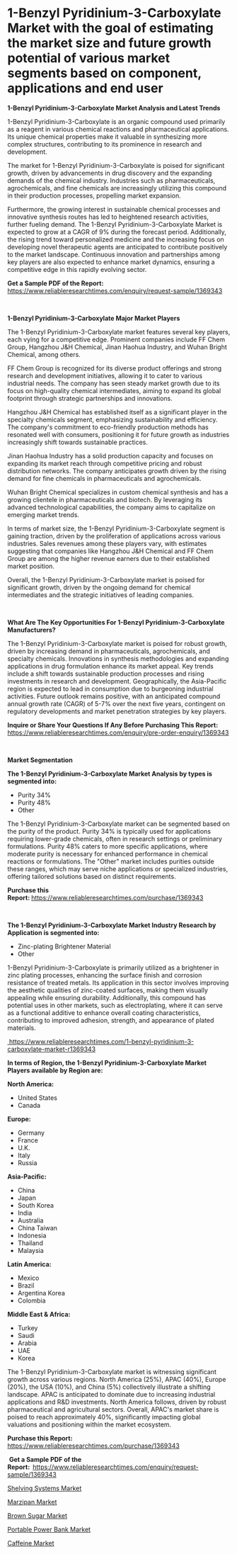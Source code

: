 <p><h1>1-Benzyl Pyridinium-3-Carboxylate Market with the goal of estimating the market size and future growth potential of various market segments based on component, applications and end user</h1></p><p><strong>1-Benzyl Pyridinium-3-Carboxylate Market Analysis and Latest Trends</strong></p>
<p><p>1-Benzyl Pyridinium-3-Carboxylate is an organic compound used primarily as a reagent in various chemical reactions and pharmaceutical applications. Its unique chemical properties make it valuable in synthesizing more complex structures, contributing to its prominence in research and development. </p><p>The market for 1-Benzyl Pyridinium-3-Carboxylate is poised for significant growth, driven by advancements in drug discovery and the expanding demands of the chemical industry. Industries such as pharmaceuticals, agrochemicals, and fine chemicals are increasingly utilizing this compound in their production processes, propelling market expansion. </p><p>Furthermore, the growing interest in sustainable chemical processes and innovative synthesis routes has led to heightened research activities, further fueling demand. The 1-Benzyl Pyridinium-3-Carboxylate Market is expected to grow at a CAGR of 9% during the forecast period. Additionally, the rising trend toward personalized medicine and the increasing focus on developing novel therapeutic agents are anticipated to contribute positively to the market landscape. Continuous innovation and partnerships among key players are also expected to enhance market dynamics, ensuring a competitive edge in this rapidly evolving sector.</p></p>
<p><strong>Get a Sample PDF of the Report:&nbsp;</strong> <a href="https://www.reliableresearchtimes.com/enquiry/request-sample/1369343?utm_campaign=1735&utm_medium=2&utm_source=Github&utm_content=ia&utm_term=29102024&utm_id=1-benzyl-pyridinium-3-carboxylate">https://www.reliableresearchtimes.com/enquiry/request-sample/1369343</a></p>
<p>&nbsp;</p>
<p><strong>1-Benzyl Pyridinium-3-Carboxylate Major Market Players</strong></p>
<p><p>The 1-Benzyl Pyridinium-3-Carboxylate market features several key players, each vying for a competitive edge. Prominent companies include FF Chem Group, Hangzhou J&H Chemical, Jinan Haohua Industry, and Wuhan Bright Chemical, among others.</p><p>FF Chem Group is recognized for its diverse product offerings and strong research and development initiatives, allowing it to cater to various industrial needs. The company has seen steady market growth due to its focus on high-quality chemical intermediates, aiming to expand its global footprint through strategic partnerships and innovations.</p><p>Hangzhou J&H Chemical has established itself as a significant player in the specialty chemicals segment, emphasizing sustainability and efficiency. The company's commitment to eco-friendly production methods has resonated well with consumers, positioning it for future growth as industries increasingly shift towards sustainable practices.</p><p>Jinan Haohua Industry has a solid production capacity and focuses on expanding its market reach through competitive pricing and robust distribution networks. The company anticipates growth driven by the rising demand for fine chemicals in pharmaceuticals and agrochemicals.</p><p>Wuhan Bright Chemical specializes in custom chemical synthesis and has a growing clientele in pharmaceuticals and biotech. By leveraging its advanced technological capabilities, the company aims to capitalize on emerging market trends.</p><p>In terms of market size, the 1-Benzyl Pyridinium-3-Carboxylate segment is gaining traction, driven by the proliferation of applications across various industries. Sales revenues among these players vary, with estimates suggesting that companies like Hangzhou J&H Chemical and FF Chem Group are among the higher revenue earners due to their established market position.</p><p>Overall, the 1-Benzyl Pyridinium-3-Carboxylate market is poised for significant growth, driven by the ongoing demand for chemical intermediates and the strategic initiatives of leading companies.</p></p>
<p>&nbsp;</p>
<p><strong>What Are The Key Opportunities For 1-Benzyl Pyridinium-3-Carboxylate Manufacturers?</strong></p>
<p><p>The 1-Benzyl Pyridinium-3-Carboxylate market is poised for robust growth, driven by increasing demand in pharmaceuticals, agrochemicals, and specialty chemicals. Innovations in synthesis methodologies and expanding applications in drug formulation enhance its market appeal. Key trends include a shift towards sustainable production processes and rising investments in research and development. Geographically, the Asia-Pacific region is expected to lead in consumption due to burgeoning industrial activities. Future outlook remains positive, with an anticipated compound annual growth rate (CAGR) of 5-7% over the next five years, contingent on regulatory developments and market penetration strategies by key players.</p></p>
<p><strong>Inquire or Share Your Questions If Any Before Purchasing This Report:</strong> <a href="https://www.reliableresearchtimes.com/enquiry/pre-order-enquiry/1369343?utm_campaign=1735&utm_medium=2&utm_source=Github&utm_content=ia&utm_term=29102024&utm_id=1-benzyl-pyridinium-3-carboxylate">https://www.reliableresearchtimes.com/enquiry/pre-order-enquiry/1369343</a></p>
<p>&nbsp;</p>
<p><strong>Market Segmentation</strong></p>
<p><strong>The 1-Benzyl Pyridinium-3-Carboxylate Market Analysis by types is segmented into:</strong></p>
<p><ul><li>Purity 34%</li><li>Purity 48%</li><li>Other</li></ul></p>
<p><p>The 1-Benzyl Pyridinium-3-Carboxylate market can be segmented based on the purity of the product. Purity 34% is typically used for applications requiring lower-grade chemicals, often in research settings or preliminary formulations. Purity 48% caters to more specific applications, where moderate purity is necessary for enhanced performance in chemical reactions or formulations. The "Other" market includes purities outside these ranges, which may serve niche applications or specialized industries, offering tailored solutions based on distinct requirements.</p></p>
<p><strong>Purchase this Report:&nbsp;</strong><a href="https://www.reliableresearchtimes.com/purchase/1369343?utm_campaign=1735&utm_medium=2&utm_source=Github&utm_content=ia&utm_term=29102024&utm_id=1-benzyl-pyridinium-3-carboxylate">https://www.reliableresearchtimes.com/purchase/1369343</a></p>
<p>&nbsp;</p>
<p><strong>The 1-Benzyl Pyridinium-3-Carboxylate Market Industry Research by Application is segmented into:</strong></p>
<p><ul><li>Zinc-plating Brightener Material</li><li>Other</li></ul></p>
<p><p>1-Benzyl Pyridinium-3-Carboxylate is primarily utilized as a brightener in zinc plating processes, enhancing the surface finish and corrosion resistance of treated metals. Its application in this sector involves improving the aesthetic qualities of zinc-coated surfaces, making them visually appealing while ensuring durability. Additionally, this compound has potential uses in other markets, such as electroplating, where it can serve as a functional additive to enhance overall coating characteristics, contributing to improved adhesion, strength, and appearance of plated materials.</p></p>
<p><a href="https://www.reliableresearchtimes.com/1-benzyl-pyridinium-3-carboxylate-market-r1369343?utm_campaign=1735&utm_medium=2&utm_source=Github&utm_content=ia&utm_term=29102024&utm_id=1-benzyl-pyridinium-3-carboxylate">&nbsp;https://www.reliableresearchtimes.com/1-benzyl-pyridinium-3-carboxylate-market-r1369343</a></p>
<p><strong>In terms of Region, the 1-Benzyl Pyridinium-3-Carboxylate Market Players available by Region are:</strong></p>
<p>
    <p> <strong> North America: </strong>
        <ul>
            <li>United States</li>
            <li>Canada</li>
        </ul>
        </p> 
    <p> <strong> Europe: </strong>
        <ul>
            <li>Germany</li>
            <li>France</li>
            <li>U.K.</li>
            <li>Italy</li>
            <li>Russia</li>
        </ul>
        </p> 
    <p> <strong> Asia-Pacific: </strong>
        <ul>
            <li>China</li>
            <li>Japan</li>
            <li>South Korea</li>
            <li>India</li>
            <li>Australia</li>
            <li>China Taiwan</li>
            <li>Indonesia</li>
            <li>Thailand</li>
            <li>Malaysia</li>
        </ul>
        </p> 
    <p> <strong> Latin America: </strong>
        <ul>
            <li>Mexico</li>
            <li>Brazil</li>
            <li>Argentina Korea</li>
            <li>Colombia</li>
        </ul>
        </p> 
    <p> <strong> Middle East & Africa: </strong>
        <ul>
            <li>Turkey</li>
            <li>Saudi</li>
            <li>Arabia</li>
            <li>UAE</li>
            <li>Korea</li>
        </ul>
    </p>
    </p>
<p><p>The 1-Benzyl Pyridinium-3-Carboxylate market is witnessing significant growth across various regions. North America (25%), APAC (40%), Europe (20%), the USA (10%), and China (5%) collectively illustrate a shifting landscape. APAC is anticipated to dominate due to increasing industrial applications and R&D investments. North America follows, driven by robust pharmaceutical and agricultural sectors. Overall, APAC's market share is poised to reach approximately 40%, significantly impacting global valuations and positioning within the market ecosystem.</p></p>
<p><strong>Purchase this Report: </strong><a href="https://www.reliableresearchtimes.com/purchase/1369343?utm_campaign=1735&utm_medium=2&utm_source=Github&utm_content=ia&utm_term=29102024&utm_id=1-benzyl-pyridinium-3-carboxylate">https://www.reliableresearchtimes.com/purchase/1369343</a></p>
<p>&nbsp;<strong>Get a Sample PDF of the Report:&nbsp;&nbsp;</strong><a href="https://www.reliableresearchtimes.com/enquiry/request-sample/1369343?utm_campaign=1735&utm_medium=2&utm_source=Github&utm_content=ia&utm_term=29102024&utm_id=1-benzyl-pyridinium-3-carboxylate">https://www.reliableresearchtimes.com/enquiry/request-sample/1369343</a></p>
<p><strong></strong></p>
<p><p><a href="https://github.com/KamrulHadi87/Market-Research-Report-List-1/blob/main/shelving-systems-market.md?utm_campaign=1735&utm_medium=2&utm_source=Github&utm_content=ia&utm_term=29102024&utm_id=1-benzyl-pyridinium-3-carboxylate">Shelving Systems Market</a></p><p><a href="https://www.linkedin.com/pulse/marzipan-market-global-regional-analysis-focus-region-ft9le?utm_campaign=1735&utm_medium=2&utm_source=Github&utm_content=ia&utm_term=29102024&utm_id=1-benzyl-pyridinium-3-carboxylate">Marzipan Market</a></p><p><a href="https://www.linkedin.com/pulse/brown-sugar-market-analysis-product-segmentation-regional-forecasts-bmxie?utm_campaign=1735&utm_medium=2&utm_source=Github&utm_content=ia&utm_term=29102024&utm_id=1-benzyl-pyridinium-3-carboxylate">Brown Sugar Market</a></p><p><a href="https://www.linkedin.com/pulse/global-portable-power-bank-market-trends-innovations-wtq6e?utm_campaign=1735&utm_medium=2&utm_source=Github&utm_content=ia&utm_term=29102024&utm_id=1-benzyl-pyridinium-3-carboxylate">Portable Power Bank Market</a></p><p><a href="https://www.linkedin.com/pulse/caffeine-market-emerging-trends-future-prospects-period-yfgpe?utm_campaign=1735&utm_medium=2&utm_source=Github&utm_content=ia&utm_term=29102024&utm_id=1-benzyl-pyridinium-3-carboxylate">Caffeine Market</a></p></p>